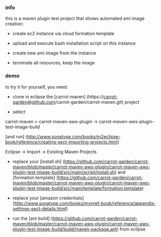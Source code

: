 ### info

this is a maven plugin test project that 
shows automated ami image creation:

* create ec2 instance via cloud formation template

* upload and execute bash installation script on this instance

* create new ami image from the instance

* terminate all resources, keep the image

### demo

to try it for yourself, you need:

* clone in eclipse the
[carrot-maven]
(https://carrot-garden@github.com/carrot-garden/carrot-maven.git)
project

* select

carrot-maven > carrot-maven-aws-plugin -> carrot-maven-aws-plugin-test-image-build

[and run]
(http://www.sonatype.com/books/m2eclipse-book/reference/creating-sect-importing-projects.html)
 
Eclipse -> Import -> Existing Maven Projects 

* replace your
[install.sh]
(https://github.com/carrot-garden/carrot-maven/blob/master/carrot-maven-aws-plugin/carrot-maven-aws-plugin-test-image-build/src/main/script/install.sh)
and 
[formation.template]
(https://github.com/carrot-garden/carrot-maven/blob/master/carrot-maven-aws-plugin/carrot-maven-aws-plugin-test-image-build/src/main/template/formation.template)

* replace your 
[amazon credentials]
{http://www.sonatype.com/books/mvnref-book/reference/appendix-settings-sect-details.html}

* run the 
[ant build]
(https://github.com/carrot-garden/carrot-maven/blob/master/carrot-maven-aws-plugin/carrot-maven-aws-plugin-test-image-build/build/maven-package.ant) 
from eclipse
